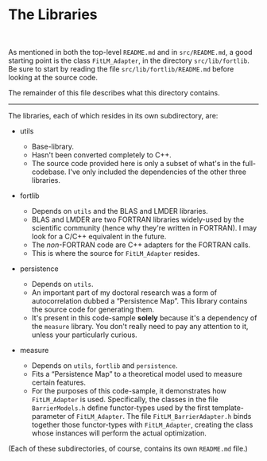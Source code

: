 The Libraries
=============

 

As mentioned in both the top-level `README.md` and in `src/README.md`,
a good starting point is the class `FitLM_Adapter`, in the directory
`src/lib/fortlib`.  Be sure to start by reading the file
`src/lib/fortlib/README.md` before looking at the source code.

The remainder of this file describes what this directory contains.

---

The libraries, each of which resides in its own subdirectory, are:

- utils
  + Base-library.
  + Hasn't been converted completely to C++.
  + The source code provided here is only a subset of what's in the
    full-codebase.  I've only included the dependencies of the other
    three libraries.

- fortlib
  + Depends on `utils` and the BLAS and LMDER libraries.
  + BLAS and LMDER are two FORTRAN libraries widely-used by the
    scientific community (hence why they're written in FORTRAN).  I
    may look for a C/C++ equivalent in the future.
  + The *non*-FORTRAN code are C++ adapters for the FORTRAN calls.
  + This is where the source for `FitLM_Adapter` resides.

- persistence
  + Depends on `utils`.
  + An important part of my doctoral research was a form of
    autocorrelation dubbed a “Persistence Map”.  This library contains
    the source code for generating them.
  + It's present in this code-sample **solely** because it's a
    dependency of the `measure` library.  You don't really need to pay
    any attention to it, unless your particularly curious.

- measure
  + Depends on `utils`, `fortlib` and `persistence`.
  + Fits a “Persistence Map” to a theoretical model used to measure
    certain features.
  + For the purposes of this code-sample, it demonstrates how
    `FitLM_Adapter` is used.  Specifically, the classes in the
    file `BarrierModels.h` define functor-types used by the first
    template-parameter of `FitLM_Adapter`.  The file
    `FitLM_BarrierAdapter.h` binds together those functor-types with
    `FitLM_Adapter`, creating the class whose instances will perform
    the actual optimization.

(Each of these subdirectories, of course, contains its own `README.md`
file.)
